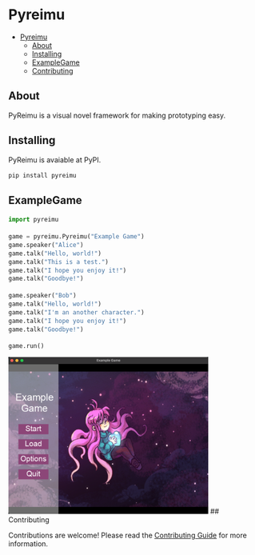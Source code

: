 
#  Pyreimu

- [Pyreimu](#pyreimu)
  - [About](#about)
  - [Installing](#installing)
  - [ExampleGame](#examplegame)
  - [Contributing](#contributing)

  

##  About

  

PyReimu is a visual novel framework for making prototyping easy.

  

##  Installing

  PyReimu is avaiable at PyPI.
```bash
pip install pyreimu
```

  

##  ExampleGame

```python
import pyreimu

game = pyreimu.Pyreimu("Example Game")
game.speaker("Alice")
game.talk("Hello, world!")
game.talk("This is a test.")
game.talk("I hope you enjoy it!")
game.talk("Goodbye!")

game.speaker("Bob")
game.talk("Hello, world!")
game.talk("I'm an another character.")
game.talk("I hope you enjoy it!")
game.talk("Goodbye!")

game.run()
```

<img src="https://github.com/elvodqa/pyreimu/blob/master/screenshots/example_game.png" width="400"/>
##  Contributing

Contributions are welcome! Please read the [Contributing Guide](CONTRIBUTING.md) for more information.
